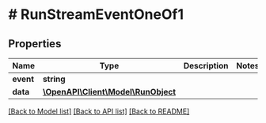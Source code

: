 # # RunStreamEventOneOf1

## Properties

Name | Type | Description | Notes
------------ | ------------- | ------------- | -------------
**event** | **string** |  |
**data** | [**\OpenAPI\Client\Model\RunObject**](RunObject.md) |  |

[[Back to Model list]](../../README.md#models) [[Back to API list]](../../README.md#endpoints) [[Back to README]](../../README.md)
